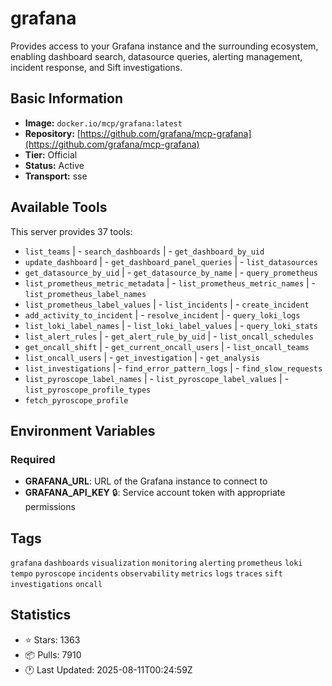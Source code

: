 # grafana

Provides access to your Grafana instance and the surrounding ecosystem, enabling dashboard search, datasource queries, alerting management, incident response, and Sift investigations.

## Basic Information

- **Image:** `docker.io/mcp/grafana:latest`
- **Repository:** [https://github.com/grafana/mcp-grafana](https://github.com/grafana/mcp-grafana)
- **Tier:** Official
- **Status:** Active
- **Transport:** sse

## Available Tools

This server provides 37 tools:

- `list_teams` | - `search_dashboards` | - `get_dashboard_by_uid`
- `update_dashboard` | - `get_dashboard_panel_queries` | - `list_datasources`
- `get_datasource_by_uid` | - `get_datasource_by_name` | - `query_prometheus`
- `list_prometheus_metric_metadata` | - `list_prometheus_metric_names` | - `list_prometheus_label_names`
- `list_prometheus_label_values` | - `list_incidents` | - `create_incident`
- `add_activity_to_incident` | - `resolve_incident` | - `query_loki_logs`
- `list_loki_label_names` | - `list_loki_label_values` | - `query_loki_stats`
- `list_alert_rules` | - `get_alert_rule_by_uid` | - `list_oncall_schedules`
- `get_oncall_shift` | - `get_current_oncall_users` | - `list_oncall_teams`
- `list_oncall_users` | - `get_investigation` | - `get_analysis`
- `list_investigations` | - `find_error_pattern_logs` | - `find_slow_requests`
- `list_pyroscope_label_names` | - `list_pyroscope_label_values` | - `list_pyroscope_profile_types`
- `fetch_pyroscope_profile`

## Environment Variables

### Required

- **GRAFANA_URL**: URL of the Grafana instance to connect to
- **GRAFANA_API_KEY** 🔒: Service account token with appropriate permissions

## Tags

`grafana` `dashboards` `visualization` `monitoring` `alerting` `prometheus` `loki` `tempo` `pyroscope` `incidents` `observability` `metrics` `logs` `traces` `sift` `investigations` `oncall` 

## Statistics

- ⭐ Stars: 1363
- 📦 Pulls: 7910
- 🕐 Last Updated: 2025-08-11T00:24:59Z
